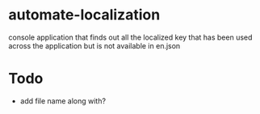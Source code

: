 # automate-localization
console application that finds out all the localized key that has been used across the application but is not available in en.json

# Todo
- add file name along with? 
